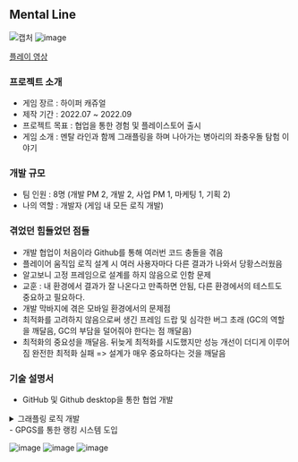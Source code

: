 ## Mental Line
![캡처](https://github.com/TYDTYD/Alone_Or_Together_ver2/assets/48386074/14203676-ccde-4794-8491-cc9a0d11f12c)
![image](https://github.com/TYDTYD/Alone_Or_Together_ver2/assets/48386074/1124ace9-c2ca-4a05-afb9-4637537f931e)

[플레이 영상](https://youtu.be/JhcfNx301ok)
### 프로젝트 소개
- 게임 장르 : 하이퍼 캐쥬얼
- 제작 기간 : 2022.07 ~ 2022.09
- 프로젝트 목표 : 협업을 통한 경험 및 플레이스토어 출시
- 게임 소개 : 멘탈 라인과 함께 그래플링을 하며 나아가는 병아리의 좌충우돌 탐험 이야기

### 개발 규모
- 팀 인원 : 8명 (개발 PM 2, 개발 2, 사업 PM 1, 마케팅 1, 기획 2)
- 나의 역할 : 개발자 (게임 내 모든 로직 개발)

### 겪었던 힘들었던 점들
- 개발 협업이 처음이라 Github를 통해 여러번 코드 충돌을 겪음
- 플레이어 움직임 로직 설계 시 여러 사용자마다 다른 결과가 나와서 당황스러웠음
- 알고보니 고정 프레임으로 설계를 하지 않음으로 인함 문제
- 교훈 : 내 환경에서 결과가 잘 나온다고 만족하면 안됨, 다른 환경에서의 테스트도 중요하고 필요하다.
- 개발 막바지에 겪은 모바일 환경에서의 문제점
- 최적화를 고려하지 않음으로써 생긴 프레임 드랍 및 심각한 버그 초래 (GC의 역할을 깨달음, GC의 부담을 덜어줘야 한다는 점 깨달음)
- 최적화의 중요성을 깨달음. 뒤늦게 최적화를 시도했지만 성능 개선이 더디게 이루어짐 완전한 최적화 실패 => 설계가 매우 중요하다는 것을 깨달음
### 기술 설명서
- GitHub 및 Github desktop을 통한 협업 개발

<details>
  <summary>
    그래플링 로직 개발
  </summary>
<pre>
  <code>
    private void Awake()
    {
        lr = GetComponent<LineRenderer>();
        lr.enabled = false;
    }
    // Start is called before the first frame update
    void Start()
    {
        player = GameObject.FindWithTag("Player");
        hook.Grapple += Grapple;
        dir = transform.right + 2f * transform.up;
    }

    // Update is called once per frame
    private void Update()
    {
        transform.position = player.transform.position;
        if (Input.GetMouseButtonDown(0))
        {
            if(Time.timeScale == 1)
            {
                gr.Play();

            }
            StartGrapple();
        }
        else if (Input.GetMouseButtonUp(0))
        {
            StopGrapple();
        }
    }

    private void LateUpdate()
    {
        DrawRope();
    }

    void StartGrapple()
    {
        lr.enabled = true;
        RaycastHit hit;
        if (Physics.Raycast(player.transform.position, dir, out hit, maxDistance, WhatIsGrappleable))
        {
            hook.gameObject.SetActive(true);
            grapplePoint = new Vector3(hit.collider.transform.position.x, hit.collider.transform.position.y - (hit.collider.transform.lossyScale.y / 2f));
            lr.positionCount = 2;
            currentGrapplePoint = transform.position;
        }
        else
        {
            hook.gameObject.SetActive(false);
        }
    }

    void DrawRope()
    {
        if (lr.positionCount == 0) return;

        currentGrapplePoint = Vector3.MoveTowards(currentGrapplePoint, grapplePoint, Time.deltaTime * speed);

        lr.SetPosition(0, transform.position+new Vector3(0,0.3f));
        lr.SetPosition(1, currentGrapplePoint);
    }
    void StopGrapple()
    {
        lr.positionCount = 0;
        Destroy(joint);
    }
    public bool IsGrappling()
    {
        return joint != null;
    }
    public Vector3 GetGrapplePoint()
    {
        return grapplePoint;
    }
    public Vector3 GetHookPoint()
    {
        return currentGrapplePoint;
    }
    void Grapple()
    {
        joint = player.gameObject.AddComponent<SpringJoint>();
        
        joint.autoConfigureConnectedAnchor = false;
        joint.connectedAnchor = grapplePoint;

        float distanceFromPoint = Vector3.Distance(player.transform.position, grapplePoint);
        
        joint.maxDistance = distanceFromPoint;
        joint.minDistance = 0f;
        joint.spring = 5f;
        joint.damper = 10f;
        joint.massScale = 100f;
    }
}
  </code>
</pre>  
</details>
- GPGS를 통한 랭킹 시스템 도입

![image](https://github.com/TYDTYD/Alone_Or_Together_ver2/assets/48386074/fa056cc6-f348-4ef0-94f9-16f91e99f5d1)
![image](https://github.com/TYDTYD/Alone_Or_Together_ver2/assets/48386074/f629fdf6-2212-4962-bede-7bb05fcb190d)
![image](https://github.com/TYDTYD/Alone_Or_Together_ver2/assets/48386074/3b8c07c3-1696-4580-a20c-d26c5f3b3baf)
